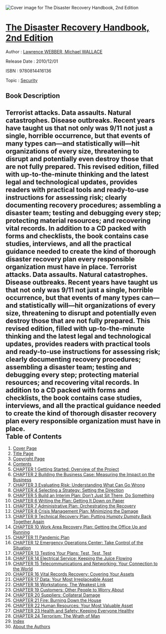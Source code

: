 ![Cover image for The Disaster Recovery Handbook, 2nd Edition](https://imgdetail.ebookreading.net/cover/cover/security/EB9780814416136.jpg)

[The Disaster Recovery Handbook, 2nd Edition](https://ebookreading.net/view/book/The+Disaster+Recovery+Handbook%2C+2nd+Edition-EB9780814416136_1.html "The Disaster Recovery Handbook, 2nd Edition")
====================================================================================================================

Author : [Lawrence WEBBER](https://ebookreading.net/search/author/Lawrence+WEBBER),[ Michael WALLACE](https://ebookreading.net/search/author/+Michael+WALLACE)

Release Date : 2010/12/01

ISBN : 9780814416136

Topic : [Security](https://ebookreading.net/search/category/security)

Book Description
-----------------

Terrorist attacks. Data assaults. Natural catastrophes. Disease outbreaks. Recent years have taught us that not only was 9/11 not just a single, horrible occurrence, but that events of many types can&#8212;and statistically will&#8212;hit organizations of every size, threatening to disrupt and potentially even destroy those that are not fully prepared. This revised edition, filled with up-to-the-minute thinking and the latest legal and technological updates, provides readers with practical tools and ready-to-use instructions for assessing risk; clearly documenting recovery procedures; assembling a disaster team; testing and debugging every step; protecting material resources; and recovering vital records. In addition to a CD packed with forms and checklists, the book contains case studies, interviews, and all the practical guidance needed to create the kind of thorough disaster recovery plan every responsible organization must have in place.              Terrorist attacks. Data assaults. Natural catastrophes. Disease outbreaks. Recent years have taught us that not only was 9/11 not just a single, horrible occurrence, but that events of many types can&#8212;and statistically will&#8212;hit organizations of every size, threatening to disrupt and potentially even destroy those that are not fully prepared. This revised edition, filled with up-to-the-minute thinking and the latest legal and technological updates, provides readers with practical tools and ready-to-use instructions for assessing risk; clearly documenting recovery procedures; assembling a disaster team; testing and debugging every step; protecting material resources; and recovering vital records. In addition to a CD packed with forms and checklists, the book contains case studies, interviews, and all the practical guidance needed to create the kind of thorough disaster recovery plan every responsible organization must have in place.              
Table of Contents
-----------------

1. [Cover Page](https://ebookreading.net/view/book/The+Disaster+Recovery+Handbook%2C+2nd+Edition-EB9780814416136_1.html)
1. [Title Page](https://ebookreading.net/view/book/The+Disaster+Recovery+Handbook%2C+2nd+Edition-EB9780814416136_3.html)
1. [Copyright Page](https://ebookreading.net/view/book/The+Disaster+Recovery+Handbook%2C+2nd+Edition-EB9780814416136_4.html)
1. [Contents](https://ebookreading.net/view/book/The+Disaster+Recovery+Handbook%2C+2nd+Edition-EB9780814416136_5.html)
1. [CHAPTER 1 Getting Started: Overview of the Project](https://ebookreading.net/view/book/The+Disaster+Recovery+Handbook%2C+2nd+Edition-EB9780814416136_6.html)
1. [CHAPTER 2 Building the Business Case: Measuring the Impact on the Business](https://ebookreading.net/view/book/The+Disaster+Recovery+Handbook%2C+2nd+Edition-EB9780814416136_7.html)
1. [CHAPTER 3 Evaluating Risk: Understanding What Can Go Wrong](https://ebookreading.net/view/book/The+Disaster+Recovery+Handbook%2C+2nd+Edition-EB9780814416136_8.html)
1. [CHAPTER 4 Selecting a Strategy: Setting the Direction](https://ebookreading.net/view/book/The+Disaster+Recovery+Handbook%2C+2nd+Edition-EB9780814416136_9.html)
1. [CHAPTER 5 Build an Interim Plan: Don’t Just Sit There, Do Something](https://ebookreading.net/view/book/The+Disaster+Recovery+Handbook%2C+2nd+Edition-EB9780814416136_11.html)
1. [CHAPTER 6 Writing the Plan: Getting It Down on Paper](https://ebookreading.net/view/book/The+Disaster+Recovery+Handbook%2C+2nd+Edition-EB9780814416136_12.html)
1. [CHAPTER 7 Administrative Plan: Orchestrating the Recovery](https://ebookreading.net/view/book/The+Disaster+Recovery+Handbook%2C+2nd+Edition-EB9780814416136_0.html)
1. [CHAPTER 8 Crisis Management Plan: Minimizing the Damage](https://ebookreading.net/view/book/The+Disaster+Recovery+Handbook%2C+2nd+Edition-EB9780814416136_14.html)
1. [CHAPTER 9 Technical Recovery Plan: Putting Humpty Dumpty Back Together Again](https://ebookreading.net/view/book/The+Disaster+Recovery+Handbook%2C+2nd+Edition-EB9780814416136_15.html)
1. [CHAPTER 10 Work Area Recovery Plan: Getting the Office Up and Running](https://ebookreading.net/view/book/The+Disaster+Recovery+Handbook%2C+2nd+Edition-EB9780814416136_0.html)
1. [CHAPTER 11 Pandemic Plan](https://ebookreading.net/view/book/The+Disaster+Recovery+Handbook%2C+2nd+Edition-EB9780814416136_17.html)
1. [CHAPTER 12 Emergency Operations Center: Take Control of the Situation](https://ebookreading.net/view/book/The+Disaster+Recovery+Handbook%2C+2nd+Edition-EB9780814416136_0.html)
1. [CHAPTER 13 Testing Your Plans: Test, Test, Test](https://ebookreading.net/view/book/The+Disaster+Recovery+Handbook%2C+2nd+Edition-EB9780814416136_18.html)
1. [CHAPTER 14 Electrical Service: Keeping the Juice Flowing](https://ebookreading.net/view/book/The+Disaster+Recovery+Handbook%2C+2nd+Edition-EB9780814416136_19.html)
1. [CHAPTER 15 Telecommunications and Networking: Your Connection to the World](https://ebookreading.net/view/book/The+Disaster+Recovery+Handbook%2C+2nd+Edition-EB9780814416136_20.html)
1. [CHAPTER 16 Vital Records Recovery: Covering Your Assets](https://ebookreading.net/view/book/The+Disaster+Recovery+Handbook%2C+2nd+Edition-EB9780814416136_21.html)
1. [CHAPTER 17 Data: Your Most Irreplaceable Asset](https://ebookreading.net/view/book/The+Disaster+Recovery+Handbook%2C+2nd+Edition-EB9780814416136_22.html)
1. [CHAPTER 18 Workstations: The Weakest Link](https://ebookreading.net/view/book/The+Disaster+Recovery+Handbook%2C+2nd+Edition-EB9780814416136_23.html)
1. [CHAPTER 19 Customers: Other People to Worry About](https://ebookreading.net/view/book/The+Disaster+Recovery+Handbook%2C+2nd+Edition-EB9780814416136_24.html)
1. [CHAPTER 20 Suppliers: Collateral Damage](https://ebookreading.net/view/book/The+Disaster+Recovery+Handbook%2C+2nd+Edition-EB9780814416136_25.html)
1. [CHAPTER 21 Fire: Burning Down the House](https://ebookreading.net/view/book/The+Disaster+Recovery+Handbook%2C+2nd+Edition-EB9780814416136_26.html)
1. [CHAPTER 22 Human Resources: Your Most Valuable Asset](https://ebookreading.net/view/book/The+Disaster+Recovery+Handbook%2C+2nd+Edition-EB9780814416136_27.html)
1. [CHAPTER 23 Health and Safety: Keeping Everyone Healthy](https://ebookreading.net/view/book/The+Disaster+Recovery+Handbook%2C+2nd+Edition-EB9780814416136_29.html)
1. [CHAPTER 24 Terrorism: The Wrath of Man](https://ebookreading.net/view/book/The+Disaster+Recovery+Handbook%2C+2nd+Edition-EB9780814416136_0.html)
1. [Index](https://ebookreading.net/view/book/The+Disaster+Recovery+Handbook%2C+2nd+Edition-EB9780814416136_30.html)
1. [About the Authors](https://ebookreading.net/view/book/The+Disaster+Recovery+Handbook%2C+2nd+Edition-EB9780814416136_31.html)
